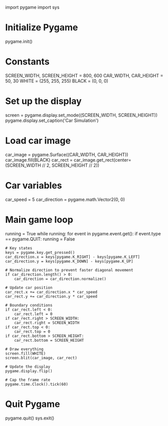 import pygame
import sys

# Initialize Pygame
pygame.init()

# Constants
SCREEN_WIDTH, SCREEN_HEIGHT = 800, 600
CAR_WIDTH, CAR_HEIGHT = 50, 30
WHITE = (255, 255, 255)
BLACK = (0, 0, 0)

# Set up the display
screen = pygame.display.set_mode((SCREEN_WIDTH, SCREEN_HEIGHT))
pygame.display.set_caption('Car Simulation')

# Load car image
car_image = pygame.Surface((CAR_WIDTH, CAR_HEIGHT))
car_image.fill(BLACK)
car_rect = car_image.get_rect(center=(SCREEN_WIDTH // 2, SCREEN_HEIGHT // 2))

# Car variables
car_speed = 5
car_direction = pygame.math.Vector2(0, 0)

# Main game loop
running = True
while running:
    for event in pygame.event.get():
        if event.type == pygame.QUIT:
            running = False

    # Key states
    keys = pygame.key.get_pressed()
    car_direction.x = keys[pygame.K_RIGHT] - keys[pygame.K_LEFT]
    car_direction.y = keys[pygame.K_DOWN] - keys[pygame.K_UP]

    # Normalize direction to prevent faster diagonal movement
    if car_direction.length() > 0:
        car_direction = car_direction.normalize()

    # Update car position
    car_rect.x += car_direction.x * car_speed
    car_rect.y += car_direction.y * car_speed

    # Boundary conditions
    if car_rect.left < 0:
        car_rect.left = 0
    if car_rect.right > SCREEN_WIDTH:
        car_rect.right = SCREEN_WIDTH
    if car_rect.top < 0:
        car_rect.top = 0
    if car_rect.bottom > SCREEN_HEIGHT:
        car_rect.bottom = SCREEN_HEIGHT

    # Draw everything
    screen.fill(WHITE)
    screen.blit(car_image, car_rect)

    # Update the display
    pygame.display.flip()

    # Cap the frame rate
    pygame.time.Clock().tick(60)

# Quit Pygame
pygame.quit()
sys.exit()
